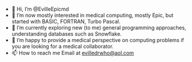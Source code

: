 - 👋 Hi, I’m @EvilleEpicmd
- 👀 I’m now mostly interested in medical computing, mostly Epic, but started with BASIC, FORTRAN, Turbo Pascal.
- 🌱 I’m currently exploring new (to me) general programming approaches, understanding databases such as Snowflake. 
- 💞️ I’m happy to provide a medical perspective on computing problems if you are looking for a medical collaborator.
- 📫 How to reach me Email at evilledrwho@aol.com

<!---
EvilleEpicmd/EvilleEpicmd is a ✨ special ✨ repository because its `README.md` (this file) appears on your GitHub profile.
You can click the Preview link to take a look at your changes.
--->
